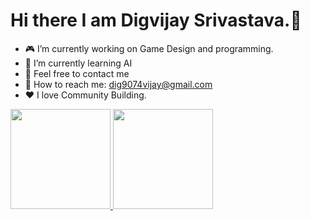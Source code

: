 # Hi there I am Digvijay Srivastava.👋

-   🎮 I’m currently working on Game Design and programming.
-   🤖 I’m currently learning AI
-   💬 Feel free to contact me
-   📇 How to reach me: dig9074vijay@gmail.com
-   ❤ I love Community Building.

<a href="https://github.com/dig9074vijay">
<img height="160em" src="https://github-readme-stats.vercel.app/api?username=dig9074vijay&show_icons=true&include_all_commits=true&custom_title=GitHub+Stats&theme=vue">
<img height="160em" src="https://github-readme-stats.vercel.app/api/top-langs/?username=dig9074vijay&layout=compact&theme=vue"></a>

